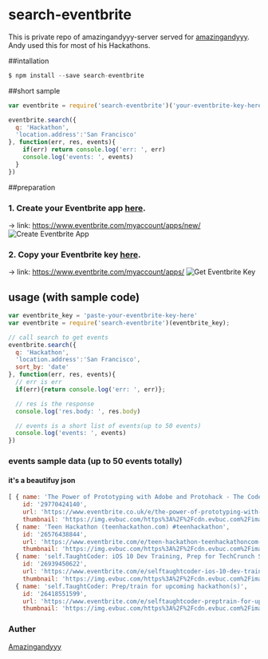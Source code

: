 # search-eventbrite

This is private repo of amazingandyyy-server served for [amazingandyyy](https://github.com/amazingandyyy). Andy used this for most of his Hackathons.

##intallation
```javascript
$ npm install --save search-eventbrite
```

##short sample
```javascript
var eventbrite = require('search-eventbrite')('your-eventbrite-key-here');

eventbrite.search({
  q: 'Hackathon',
  'location.address':'San Francisco'
}, function(err, res, events){
    if(err) return console.log('err: ', err)
    console.log('events: ', events)
  }
})
```

##preparation
### 1. Create your Eventbrite app [here](https://www.eventbrite.com/myaccount/apps/new/).
-> link: https://www.eventbrite.com/myaccount/apps/new/
![Create Eventbrite App][create_eventbrite_app]

### 2. Copy your Eventbrite key [here](https://www.eventbrite.com/myaccount/apps/).
-> link: https://www.eventbrite.com/myaccount/apps/
![Get Eventbrite Key][get_eventbrite_key]

## usage (with sample code)
```javascript
var eventbrite_key = 'paste-your-eventbrite-key-here'
var eventbrite = require('search-eventbrite')(eventbrite_key);

// call search to get events
eventbrite.search({
  q: 'Hackathon',
  'location.address':'San Francisco',
  sort_by: 'date'
}, function(err, res, events){
  // err is err
  if(err){return console.log('err: ', err)};

  // res is the response
  console.log('res.body: ', res.body)

  // events is a short list of events(up to 50 events)
  console.log('events: ', events)
})
```

### events sample data (up to 50 events totally)
#### it's a beautifuy json
```javascript
[ { name: 'The Power of Prototyping with Adobe and Protohack - The Code-free hackathon',
    id: '29770424140',
    url: 'https://www.eventbrite.co.uk/e/the-power-of-prototyping-with-adobe-and-protohack-the-code-free-hackathon-tickets-29770424140?aff=ebapi',
    thumbnail: 'https://img.evbuc.com/https%3A%2F%2Fcdn.evbuc.com%2Fimages%2F26278407%2F25644367735%2F1%2Foriginal.jpg?h=200&w=450&rect=0%2C9%2C622%2C311&s=bd294db9c4f163fc866cbe712f4ae68c' },
  { name: 'Teen Hackathon (teenhackathon.com) #teenhackathon',
    id: '26576438844',
    url: 'https://www.eventbrite.com/e/teen-hackathon-teenhackathoncom-teenhackathon-tickets-26576438844?aff=ebapi',
    thumbnail: 'https://img.evbuc.com/https%3A%2F%2Fcdn.evbuc.com%2Fimages%2F19049414%2F1621623457%2F1%2Foriginal.jpg?h=200&w=450&rect=0%2C40%2C1440%2C720&s=de23d119d6b441d5850872e6107e3188' },
  { name: 'self.TaughtCoder: iOS 10 Dev Training, Prep for TechCrunch SF Hackathon',
    id: '26939450622',
    url: 'https://www.eventbrite.com/e/selftaughtcoder-ios-10-dev-training-prep-for-techcrunch-sf-hackathon-tickets-26939450622?aff=ebapi',
    thumbnail: 'https://img.evbuc.com/https%3A%2F%2Fcdn.evbuc.com%2Fimages%2F23027421%2F1621623457%2F1%2Foriginal.jpg?h=200&w=450&rect=0%2C30%2C970%2C485&s=6cb95103c58a98af518737dd14eded70' },
  { name: 'self.TaughtCoder: Prep/train for upcoming hackathon(s)',
    id: '26418551599',
    url: 'https://www.eventbrite.com/e/selftaughtcoder-preptrain-for-upcoming-hackathons-tickets-26418551599?aff=ebapi',
    thumbnail: 'https://img.evbuc.com/https%3A%2F%2Fcdn.evbuc.com%2Fimages%2F22302094%2F1621623457%2F1%2Foriginal.jpg?h=200&w=450&rect=14%2C12%2C828%2C414&s=10dd159ce2699905f847874ce9fec438' }]
```

### Auther
[Amazingandyyy](amazingandyyy.github.io)


[create_eventbrite_app]: http://i.imgur.com/WGn2hir.png "Create Eventbrite App"
[get_eventbrite_key]: http://i.imgur.com/oRtmL8f.png "Get Eventbrite Key"
